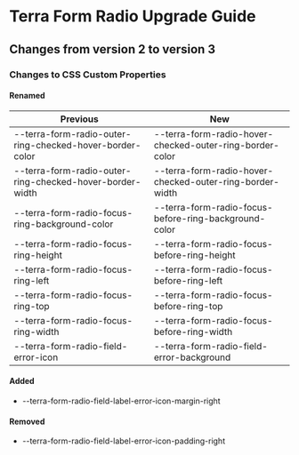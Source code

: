 # Terra Form Radio Upgrade Guide

## Changes from version 2 to version 3

### Changes to CSS Custom Properties

#### Renamed
| Previous | New |
|-|-|
| --terra-form-radio-outer-ring-checked-hover-border-color | --terra-form-radio-hover-checked-outer-ring-border-color |
| --terra-form-radio-outer-ring-checked-hover-border-width | --terra-form-radio-hover-checked-outer-ring-border-width |
| --terra-form-radio-focus-ring-background-color | --terra-form-radio-focus-before-ring-background-color |
| --terra-form-radio-focus-ring-height | --terra-form-radio-focus-before-ring-height |
| --terra-form-radio-focus-ring-left | --terra-form-radio-focus-before-ring-left |
| --terra-form-radio-focus-ring-top | --terra-form-radio-focus-before-ring-top |
| --terra-form-radio-focus-ring-width | --terra-form-radio-focus-before-ring-width |
| --terra-form-radio-field-error-icon | --terra-form-radio-field-error-background |

#### Added
* --terra-form-radio-field-label-error-icon-margin-right

#### Removed
* --terra-form-radio-field-label-error-icon-padding-right
